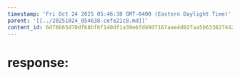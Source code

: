 ```yaml
---
timestamp: 'Fri Oct 24 2025 05:46:38 GMT-0400 (Eastern Daylight Time)'
parent: '[[../20251024_054638.cefe21c8.md]]'
content_id: 6d76b65d70df68bf6f140df1a39e6fd49d7167aae4d02faa5b63362744266256
---
```


# response:
